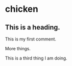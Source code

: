 # chicken

## This is a heading.

This is my first comment.

More things.

This is a third thing I am doing.